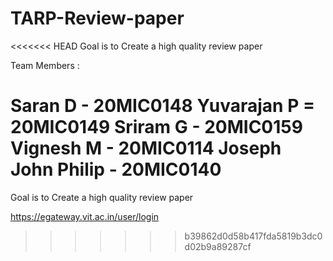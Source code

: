 # TARP-Review-paper
<<<<<<< HEAD
Goal is to Create a high quality review paper 

Team Members :

Saran D - 20MIC0148
Yuvarajan P = 20MIC0149
Sriram G - 20MIC0159
Vignesh M - 20MIC0114
Joseph John Philip - 20MIC0140
=======
Goal is to Create a high quality review paper

https://egateway.vit.ac.in/user/login
>>>>>>> b39862d0d58b417fda5819b3dc0d02b9a89287cf
